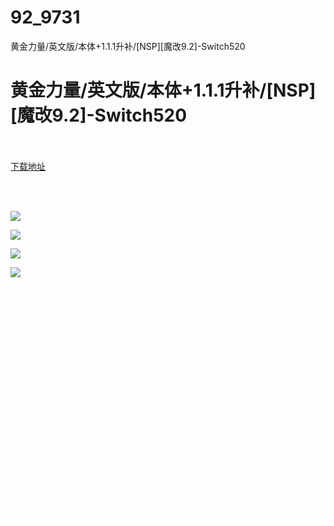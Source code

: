 # 92_9731
黄金力量/英文版/本体+1.1.1升补/[NSP][魔改9.2]-Switch520
# 黄金力量/英文版/本体+1.1.1升补/[NSP][魔改9.2]-Switch520
 <br/></br>
[下载地址](https://www.switch520.cc/article/9731 "下载地址")
<br/></br>

<p>&nbsp;</p>
<p><span style="color: #ffffff;"><strong><img src="https://www.switch520.cc/muke_img/upload_art_editor_20210217-1_06d1fb7188b83b012500b9ed353b9fba.jpg"></strong></span></p>
<p><span style="color: #ffffff;"><strong><img src="https://www.switch520.cc/muke_img/upload_art_editor_20210217-1_a4266f5565f8fb393d41dbce354a65a4.jpg"></strong></span></p>
<p><span style="color: #ffffff;"><strong><img src="https://www.switch520.cc/muke_img/upload_art_editor_20210217-1_5df18b40c5706a2d4d2b74650679be32.jpg"></strong></span></p>
<p><span style="color: #ffffff;"><strong><img src="https://www.switch520.cc/muke_img/upload_art_editor_20210217-1_47b7213fc5d4dbe998751718223f175d.jpg">&nbsp;</strong></span></p>
<p><span style="color: #ffffff;"><strong>魔鬼之王将目光投向了肌肉岛，这是一个天堂般的，和平的地方，这里生活得很好。这个邪恶的人在他的将军们的帮助下安顿了军队并逼迫民众。害怕的黄金力量的雇佣兵在岛上的酒馆里浪费着最后的硬币，当他们获得新合同时，他们正享受着假期的最后时刻：打败这个新的恶魔，以夺回他拥有的黄金山。当有黄金并有大战的希望时，您可以指望黄金力量拯救您的皮肤！</strong></span></p>
<p>&nbsp;</p>
<p><span style="color: #ffffff;"><strong>特征：</strong></span></p>
<p><span style="color: #ffffff;"><strong>▪4个充满挑战的世界。</strong></span></p>
<p><span style="color: #ffffff;"><strong>▪上学困难（但不那么令人沮丧）。</strong></span></p>
<p><span style="color: #ffffff;"><strong>▪2人合作模式。</strong></span></p>
<p><span style="color: #ffffff;"><strong>▪4个可玩角色。</strong></span></p>
<p><span style="color: #ffffff;"><strong>▪可怕的老板。</strong></span></p>
<p><span style="color: #ffffff;"><strong>▪为铁杆游戏玩家带来大量的秘密和隐藏的挑战。</strong></span></p>
<p>&nbsp;</p>
